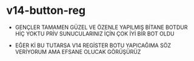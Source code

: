 # v14-button-reg
- GENÇLER TAMAMEN GÜZEL VE ÖZENLE YAPILMIŞ BİTANE BOTDUR HİÇ YOKTU 
PRİV SUNUCULARINIZ İÇİN ÇOK İYİ BİR BOT OLDU 

- EĞER Kİ BU TUTARSA V14 REGİSTER BOTU YAPICAĞIMA SÖZ VERİYORUM AMA EFSANE OLUCAK GÖRÜŞÜRÜZ
